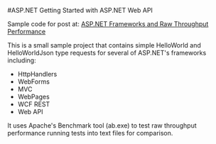 #ASP.NET Getting Started with ASP.NET Web API

Sample code for post at:
[ASP.NET Frameworks and Raw Throughput Performance](http://www.west-wind.com/weblog/)


This is a small sample project that contains simple HelloWorld and HelloWorldJson 
type requests for several of ASP.NET's frameworks including:

* HttpHandlers
* WebForms
* MVC
* WebPages
* WCF REST
* Web API

It uses Apache's Benchmark tool (ab.exe) to test raw throughput performance
running tests into text files for comparison.